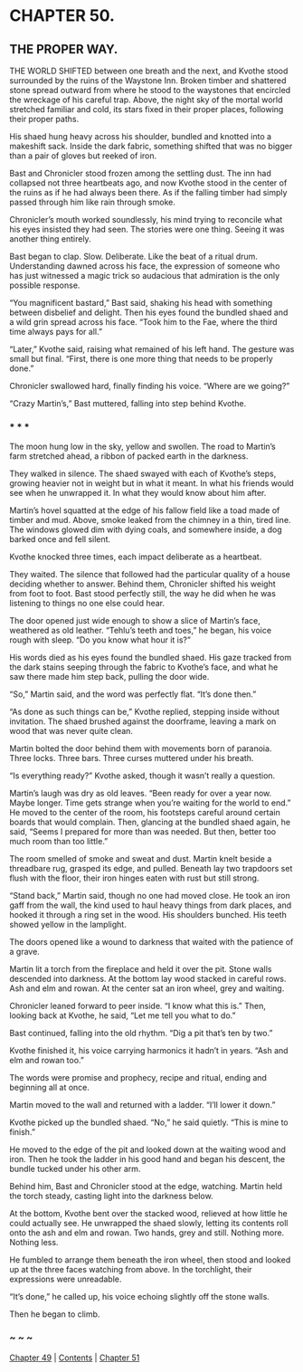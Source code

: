 # CHAPTER 50.

## THE PROPER WAY.


THE WORLD SHIFTED between one breath and the next, and Kvothe stood surrounded by the ruins of the Waystone Inn. Broken timber and shattered stone spread outward from where he stood to the waystones that encircled the wreckage of his careful trap. Above, the night sky of the mortal world stretched familiar and cold, its stars fixed in their proper places, following their proper paths.  

His shaed hung heavy across his shoulder, bundled and knotted into a makeshift sack. Inside the dark fabric, something shifted that was no bigger than a pair of gloves but reeked of iron.  

Bast and Chronicler stood frozen among the settling dust. The inn had collapsed not three heartbeats ago, and now Kvothe stood in the center of the ruins as if he had always been there. As if the falling timber had simply passed through him like rain through smoke.  

Chronicler’s mouth worked soundlessly, his mind trying to reconcile what his eyes insisted they had seen. The stories were one thing. Seeing it was another thing entirely.  

Bast began to clap. Slow. Deliberate. Like the beat of a ritual drum. Understanding dawned across his face, the expression of someone who has just witnessed a magic trick so audacious that admiration is the only possible response.  

“You magnificent bastard,” Bast said, shaking his head with something between disbelief and delight. Then his eyes found the bundled shaed and a wild grin spread across his face. “Took him to the Fae, where the third time always pays for all.”  

“Later,” Kvothe said, raising what remained of his left hand. The gesture was small but final. “First, there is one more thing that needs to be properly done.”  

Chronicler swallowed hard, finally finding his voice. “Where are we going?”  

“Crazy Martin’s,” Bast muttered, falling into step behind Kvothe.  

### * * *  

The moon hung low in the sky, yellow and swollen. The road to Martin’s farm stretched ahead, a ribbon of packed earth in the darkness.  

They walked in silence. The shaed swayed with each of Kvothe’s steps, growing heavier not in weight but in what it meant. In what his friends would see when he unwrapped it. In what they would know about him after.  

Martin’s hovel squatted at the edge of his fallow field like a toad made of timber and mud. Above, smoke leaked from the chimney in a thin, tired line. The windows glowed dim with dying coals, and somewhere inside, a dog barked once and fell silent.  

Kvothe knocked three times, each impact deliberate as a heartbeat.  

They waited. The silence that followed had the particular quality of a house deciding whether to answer. Behind them, Chronicler shifted his weight from foot to foot. Bast stood perfectly still, the way he did when he was listening to things no one else could hear.  

The door opened just wide enough to show a slice of Martin’s face, weathered as old leather. “Tehlu’s teeth and toes,” he began, his voice rough with sleep. “Do you know what hour it is?”  

His words died as his eyes found the bundled shaed. His gaze tracked from the dark stains seeping through the fabric to Kvothe’s face, and what he saw there made him step back, pulling the door wide.  

“So,” Martin said, and the word was perfectly flat. “It’s done then.”  

“As done as such things can be,” Kvothe replied, stepping inside without invitation. The shaed brushed against the doorframe, leaving a mark on wood that was never quite clean.  

Martin bolted the door behind them with movements born of paranoia. Three locks. Three bars. Three curses muttered under his breath.  

“Is everything ready?” Kvothe asked, though it wasn’t really a question.  

Martin’s laugh was dry as old leaves. “Been ready for over a year now. Maybe longer. Time gets strange when you’re waiting for the world to end.” He moved to the center of the room, his footsteps careful around certain boards that would complain. Then, glancing at the bundled shaed again, he said, “Seems I prepared for more than was needed. But then, better too much room than too little.”  

The room smelled of smoke and sweat and dust. Martin knelt beside a threadbare rug, grasped its edge, and pulled. Beneath lay two trapdoors set flush with the floor, their iron hinges eaten with rust but still strong.  

“Stand back,” Martin said, though no one had moved close. He took an iron gaff from the wall, the kind used to haul heavy things from dark places, and hooked it through a ring set in the wood. His shoulders bunched. His teeth showed yellow in the lamplight.  

The doors opened like a wound to darkness that waited with the patience of a grave.  

Martin lit a torch from the fireplace and held it over the pit. Stone walls descended into darkness. At the bottom lay wood stacked in careful rows. Ash and elm and rowan. At the center sat an iron wheel, grey and waiting.  

Chronicler leaned forward to peer inside. “I know what this is.” Then, looking back at Kvothe, he said, “Let me tell you what to do.”  

Bast continued, falling into the old rhythm. “Dig a pit that’s ten by two.”  

Kvothe finished it, his voice carrying harmonics it hadn’t in years. “Ash and elm and rowan too.”  

The words were promise and prophecy, recipe and ritual, ending and beginning all at once.  

Martin moved to the wall and returned with a ladder. “I’ll lower it down.”  

Kvothe picked up the bundled shaed. “No,” he said quietly. “This is mine to finish.”  

He moved to the edge of the pit and looked down at the waiting wood and iron. Then he took the ladder in his good hand and began his descent, the bundle tucked under his other arm.  

Behind him, Bast and Chronicler stood at the edge, watching. Martin held the torch steady, casting light into the darkness below.  

At the bottom, Kvothe bent over the stacked wood, relieved at how little he could actually see. He unwrapped the shaed slowly, letting its contents roll onto the ash and elm and rowan. Two hands, grey and still. Nothing more. Nothing less.  

He fumbled to arrange them beneath the iron wheel, then stood and looked up at the three faces watching from above. In the torchlight, their expressions were unreadable.  

“It’s done,” he called up, his voice echoing slightly off the stone walls.  

Then he began to climb.  

### ~ ~ ~

[Chapter 49](CHAPTER_49.md) | [Contents](Contents.md) | [Chapter 51](CHAPTER_51.md)
